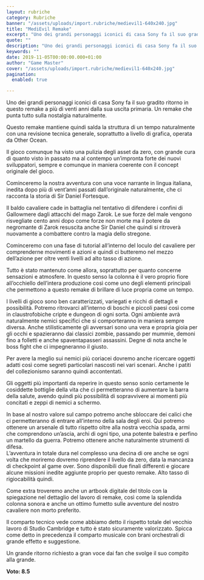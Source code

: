 ```yaml
---
layout: rubriche
category: Rubriche
banner: "/assets/uploads/import.rubriche/medievil1-640x240.jpg"
title: "MediEvil Remake"
excerpt: "Uno dei grandi personaggi iconici di casa Sony fa il suo gradito ritorno in questo remake a più di venti anni dalla sua uscita primaria. Un remake che punta tutto sulla nostalgia naturalmente. Questo remake mantiene quindi salda la struttura di un tempo naturalmente con una revisione tecnica generale, soprattutto a livello di grafica, operata [&hellip"
quote: ""
description: "Uno dei grandi personaggi iconici di casa Sony fa il suo gradito ritorno in questo remake a più di venti anni dalla sua uscita primaria. Un remake che punta tutto sulla nostalgia naturalmente. Questo remake mantiene quindi salda la struttura di un tempo naturalmente con una revisione tecnica generale, soprattutto a livello di grafica, operata [&hellip"
keywords: ""
date: 2019-11-05T00:00:00.000+01:00
author: "Game Master"
cover: "/assets/uploads/import.rubriche/medievil1-640x240.jpg"
pagination:
  enabled: true

---
```


Uno dei grandi personaggi iconici di casa Sony fa il suo gradito ritorno in questo remake a più di venti anni dalla sua uscita primaria. Un remake che punta tutto sulla nostalgia naturalmente.

Questo remake mantiene quindi salda la struttura di un tempo naturalmente con una revisione tecnica generale, soprattutto a livello di grafica, operata da Other Ocean.

Il gioco comunque ha visto una pulizia degli asset da zero, con grande cura di quanto visto in passato ma al contempo un’impronta forte dei nuovi sviluppatori, sempre e comunque in maniera coerente con il concept originale del gioco.

Cominceremo la nostra avventura con una voce narrante in lingua italiana, inedita dopo più di vent’anni passati dall’originale naturalmente, che ci racconta la storia di Sir Daniel Fortesque.

Il baldo cavaliere cade in battaglia nel tentativo di difendere i confini di Gallowmere dagli attacchi del mago Zarok. Le sue forze del male vengono risvegliate cento anni dopo come forze non morte ma il potere da negromante di Zarok resuscita anche Sir Daniel che quindi si ritroverà nuovamente a combattere contro la magia dello stregone.

Cominceremo con una fase di tutorial all’interno del loculo del cavaliere per comprenderne movimenti e azioni e quindi ci butteremo nel mezzo dell’azione per oltre venti livelli ad alto tasso di azione.

Tutto è stato mantenuto come allora, soprattutto per quanto concerne sensazioni e atmosfere. In questo senso la colonna è il vero proprio fiore all’occhiello dell’intera produzione così come uno degli elementi principali che permettono a questo remake di brillare di luce propria come un tempo.

I livelli di gioco sono ben caratterizzati, variegati e ricchi di dettagli e possibilità. Potremo ritrovarci all’interno di boschi e piccoli paesi così come in claustrofobiche cripte e dungeon di ogni sorta. Ogni ambiente avrà naturalmente nemici specifici che si comporteranno in maniera sempre diversa. Anche stilisticamente gli avversari sono una vera e propria gioia per gli occhi e spazieranno dai classici zombie, passando per mummie, demoni fino a folletti e anche spaventapasseri assassini. Degne di nota anche le boss fight che ci impegneranno il giusto.

Per avere la meglio sui nemici più coriacei dovremo anche ricercare oggetti adatti così come segreti particolari nascosti nei vari scenari. Anche i patiti del collezionismo saranno quindi accontentati.

Gli oggetti più importanti da reperire in questo senso sonio certamente le cosiddette bottiglie della vita che ci permetteranno di aumentare la barra della salute, avendo quindi più possibilità di sopravvivere ai momenti più concitati e zeppi di nemici a schermo.

In base al nostro valore sul campo potremo anche sbloccare dei calici che ci permetteranno di entrare all’interno della sala degli eroi. Qui potremo ottenere un arsenale di tutto rispetto oltre alla nostra vecchia spada, armi che comprendono un’ascia, archi di ogni tipo, una potente balestra e perfino un martello da guerra. Potremo ottenere anche naturalmente strumenti di difesa.  
L’avventura in totale dura nel complesso una decina di ore anche se ogni volta che moriremo dovremo riprendere il livello da zero, data la mancanza di checkpoint al game over. Sono disponibili due finali differenti e giocare alcune missioni inedite aggiunte proprio per questo remake. Alto tasso di rigiocabilità quindi.

Come extra troveremo anche un artbook digitale del titolo con la spiegazione nel dettaglio del lavoro di remake, così come la splendida colonna sonora e anche un ottimo fumetto sulle avventure del nostro cavaliere non morto preferito.

Il comparto tecnico vede come abbiamo detto il rispetto totale del vecchio lavoro di Studio Cambridge e tutto è stato sicuramente valorizzato. Spicca come detto in precedenza il comparto musicale con brani orchestrali di grande effetto e suggestione.

Un grande ritorno richiesto a gran voce dai fan che svolge il suo compito alla grande.

**Voto: 8.5**